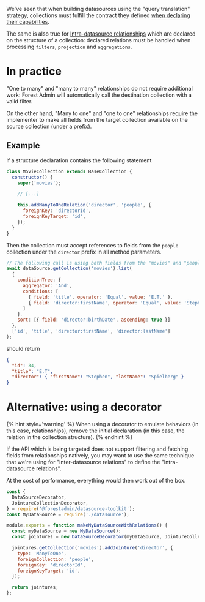 We've seen that when building datasources using the "query translation" strategy, collections must fulfill the contract they defined [when declaring their capabilities](./capabilities.md).

The same is also true for [Intra-datasource relationships](../structure.md#relationships) which are declared on the structure of a collection: declared relations must be handled when processing `filters`, `projection` and `aggregations`.

# In practice

"One to many" and "many to many" relationships do not require additional work: Forest Admin will automatically call the destination collection with a valid filter.

On the other hand, "Many to one" and "one to one" relationships require the implementer to make all fields from the target collection available on the source collection (under a prefix).

## Example

If a structure declaration contains the following statement

```javascript
class MovieCollection extends BaseCollection {
  constructor() {
    super('movies');

    // [...]

    this.addManyToOneRelation('director', 'people', {
      foreignKey: 'directorId',
      foreignKeyTarget: 'id',
    });
  }
}
```

Then the collection must accept references to fields from the `people` collection under the `director` prefix in all method parameters.

```javascript
// The following call is using both fields from the "movies" and "people" collection
await dataSource.getCollection('movies').list(
  {
    conditionTree: {
      aggregator: 'And',
      conditions: [
        { field: 'title', operator: 'Equal', value: 'E.T.' },
        { field: 'director:firstName', operator: 'Equal', value: 'Stephen' },
      ]
    }.
    sort: [{ field: 'director:birthDate', ascending: true }]
  },
  ['id', 'title', 'director:firstName', 'director:lastName']
);
```

should return

```json
{
  "id": 34,
  "title": "E.T",
  "director": { "firstName": "Stephen", "lastName": "Spielberg" }
}
```

# Alternative: using a decorator

{% hint style='warning' %}
When using a decorator to emulate behaviors (in this case, relationships), remove the initial declaration (in this case, the relation in the collection structure).
{% endhint %}

If the API which is being targeted does not support filtering and fetching fields from relationships natively, you may want to use the same technique that we're using for "Inter-datasource relations" to define the "Intra-datasource relations".

At the cost of performance, everything would then work out of the box.

```javascript
const {
  DataSourceDecorator,
  JointureCollectionDecorator,
} = require('@forestadmin/datasource-toolkit');
const MyDataSource = require('./datasource');

module.exports = function makeMyDataSourceWithRelations() {
  const myDataSource = new MyDataSource();
  const jointures = new DataSourceDecorator(myDataSource, JointureCollectionDecorator);

  jointures.getCollection('movies').addJointure('director', {
    type: 'ManyToOne',
    foreignCollection: 'people',
    foreignKey: 'directorId',
    foreignKeyTarget: 'id',
  });

  return jointures;
};
```
